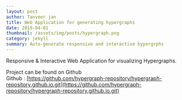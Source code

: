 ```yaml
---
layout: post
author: Tanveer jan
title: Web Application for generating hypergraphs
date: 2019-04-01
thumbnail: /assets/img/posts/hypergraph.png
category: jekyll
summary: Auto-generate responsive and interactive hypergrphs
---
```

Responsive & Interactive Web Application for visualizing Hypergraphs.

Project can be found on Github\
Github : [https://github.com/hypergraph-repository/hypergraph-repository.github.io.git](https://github.com/hypergraph-repository/hypergraph-repository.github.io.git)

